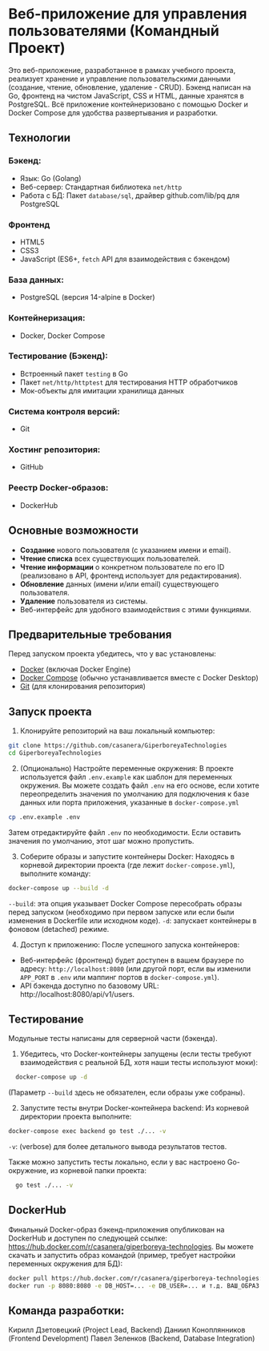 # Веб-приложение для управления пользователями (Командный Проект)
Это веб-приложение, разработанное в рамках учебного проекта, реализует хранение и управление пользовательскими данными (создание, чтение, обновление, удаление - CRUD). Бэкенд написан на Go, фронтенд на чистом JavaScript, CSS и HTML, данные хранятся в PostgreSQL. Всё приложение контейнеризовано с помощью Docker и Docker Compose для удобства развертывания и разработки.

## Технологии
### Бэкенд:
 - Язык: Go (Golang)
 - Веб-сервер: Стандартная библиотека `net/http`
 - Работа с БД: Пакет `database/sql`, драйвер github.com/lib/pq для PostgreSQL
### Фронтенд
 - HTML5
 - CSS3
 - JavaScript (ES6+, `fetch` API для взаимодействия с бэкендом)
### База данных:
- PostgreSQL (версия 14-alpine в Docker)
### Контейнеризация:
- Docker, Docker Compose
### Тестирование (Бэкенд):
 - Встроенный пакет `testing` в Go
 - Пакет `net/http/httptest` для тестирования HTTP обработчиков
 - Мок-объекты для имитации хранилища данных
### Система контроля версий:
- Git
### Хостинг репозитория:
- GitHub
### Реестр Docker-образов:
- DockerHub
 
## Основные возможности
- **Создание** нового пользователя (с указанием имени и email).
- **Чтение списка** всех существующих пользователей.
- **Чтение информации** о конкретном пользователе по его ID (реализовано в API, фронтенд использует для редактирования). 
- **Обновление** данных (имени и/или email) существующего пользователя.
- **Удаление** пользователя из системы.
- Веб-интерфейс для удобного взаимодействия с этими функциями.
 
## Предварительные требования
 Перед запуском проекта убедитесь, что у вас установлены:
 - [Docker](https://www.docker.com/get-started) (включая Docker Engine)
 - [Docker Compose](https://docs.docker.com/compose/install/) (обычно устанавливается вместе с Docker Desktop)
 - [Git](https://git-scm.com/downloads) (для клонирования репозитория)
 
## Запуск проекта
 
 1. Клонируйте репозиторий на ваш локальный компьютер:
 ```bash 
 git clone https://github.com/casanera/GiperboreyaTechnologies
 cd GiperboreyaTechnologies
```
 
2. (Опционально) Настройте переменные окружения:
 В проекте используется файл `.env.example` как шаблон для переменных окружения. Вы можете создать файл `.env` на его основе, если хотите переопределить значения по умолчанию для подключения к базе данных или порта приложения, указанные в `docker-compose.yml`
 ```bash
 cp .env.example .env
 ```
 
 Затем отредактируйте файл `.env` по необходимости. Если оставить значения по умолчанию, этот шаг можно пропустить.

3. Соберите образы и запустите контейнеры Docker:
  Находясь в корневой директории проекта (где лежит `docker-compose.yml`), выполните команду:
  ```bash
  docker-compose up --build -d
  ```
  
  `--build`: эта опция указывает Docker Compose пересобрать образы перед запуском (необходимо при первом запуске или если были изменения в Dockerfile или исходном коде).
  `-d`: запускает контейнеры в фоновом (detached) режиме.
  
4. Доступ к приложению:
  После успешного запуска контейнеров:
  - Веб-интерфейс (фронтенд) будет доступен в вашем браузере по адресу: `http://localhost:8080` (или другой порт, если вы изменили `APP_PORT` в `.env` или маппинг портов в `docker-compose.yml`).
  - API бэкенда доступно по базовому URL: http://localhost:8080/api/v1/users.
  
## Тестирование
  Модульные тесты написаны для серверной части (бэкенда).
  
1. Убедитесь, что Docker-контейнеры запущены (если тесты требуют взаимодействия с реальной БД, хотя наши тесты используют моки):
```bash
  docker-compose up -d 
```  

(Параметр `--build` здесь не обязателен, если образы уже собраны).
  
2. Запустите тесты внутри Docker-контейнера backend:
  Из корневой директории проекта выполните:
  ```bash
  docker-compose exec backend go test ./... -v
  ```
 
  `-v`: (verbose) для более детального вывода результатов тестов.
  
  Также можно запустить тесты локально, если у вас настроено Go-окружение, из корневой папки проекта:
```bash
  go test ./... -v 
```  
  
## DockerHub
Финальный Docker-образ бэкенд-приложения опубликован на DockerHub и доступен по следующей ссылке: https://hub.docker.com/r/casanera/giperboreya-technologies.
Вы можете скачать и запустить образ командой (пример, требует настройки переменных окружения для БД):
  ```bash
  docker pull https://hub.docker.com/r/casanera/giperboreya-technologies:latest
  docker run -p 8080:8080 -e DB_HOST=... -e DB_USER=... и т.д. ВАШ_ОБРАЗ
  ```
  
## Команда разработки:
  Кирилл Дзетовецкий (Project Lead, Backend)
  Даниил Коноплянников (Frontend Development)
  Павел Зеленков (Backend, Database Integration)